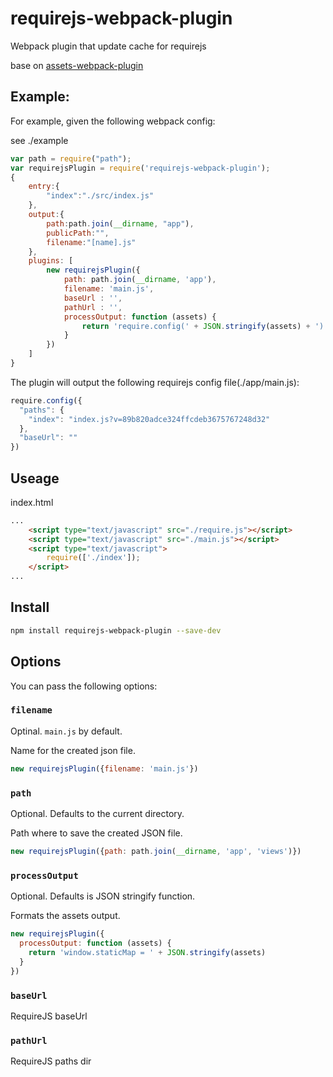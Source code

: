# requirejs-webpack-plugin

Webpack plugin that update cache for requirejs

base on [assets-webpack-plugin](https://github.com/kossnocorp/assets-webpack-plugin)


## Example:

For example, given the following webpack config:

see ./example

```js
var path = require("path");
var requirejsPlugin = require('requirejs-webpack-plugin');
{
    entry:{
        "index":"./src/index.js"
    },
    output:{
        path:path.join(__dirname, "app"),
        publicPath:"",
        filename:"[name].js"
    },
    plugins: [
        new requirejsPlugin({
            path: path.join(__dirname, 'app'),
            filename: 'main.js',
            baseUrl : '',
            pathUrl : '',
            processOutput: function (assets) {
                return 'require.config(' + JSON.stringify(assets) + ')'
            }
        })
    ]
}
```

The plugin will output the following requirejs config file(./app/main.js):

```js
require.config({
  "paths": {
    "index": "index.js?v=89b820adce324ffcdeb3675767248d32"
  },
  "baseUrl": ""
})
```

## Useage

index.html

```html
...
    <script type="text/javascript" src="./require.js"></script>
    <script type="text/javascript" src="./main.js"></script>
    <script type="text/javascript">
        require(['./index']);
    </script>
...

```


## Install

```sh
npm install requirejs-webpack-plugin --save-dev
```

## Options

You can pass the following options:

### `filename`

Optinal. `main.js` by default.

Name for the created json file.

```js
new requirejsPlugin({filename: 'main.js'})
```


### `path`

Optional. Defaults to the current directory.

Path where to save the created JSON file.

```js
new requirejsPlugin({path: path.join(__dirname, 'app', 'views')})
```

### `processOutput`

Optional. Defaults is JSON stringify function.

Formats the assets output.

```js
new requirejsPlugin({
  processOutput: function (assets) {
    return 'window.staticMap = ' + JSON.stringify(assets)
  }
})
```

### `baseUrl`

RequireJS baseUrl


### `pathUrl`

RequireJS paths dir

